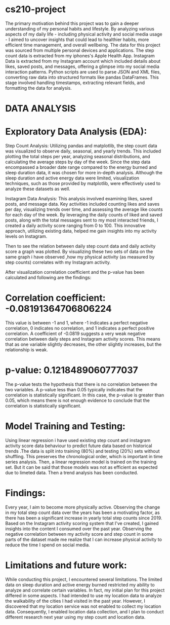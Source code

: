 # cs210-project

The primary motivation behind this project was to gain a deeper understanding of my personal habits and lifestyle. By analyzing various aspects of my daily life - including physical activity and social media usage - I aimed to uncover insights that could lead to healthier habits, more efficient time management, and overall wellbeing. The data for this project was sourced from multiple personal devices and applications. The step count data is extracted from my iphones's Apple Health App. Instagram Data is extracted from my Instagram account which included details about likes, saved posts, and messages, offering a glimpse into my social media interaction patterns.
Python scripts are used to parse JSON and XML files, converting raw data into structured formats like pandas DataFrames. This stage involved handling timestamps, extracting relevant fields, and formatting the data for analysis. 

# DATA ANALYSIS 
# Exploratory Data Analysis (EDA):
Step Count Analysis: Utilizing pandas and matplotlib, the step count data was visualized to observe daily, seasonal, and yearly trends. This included plotting the total steps per year, analyzing seasonal distributions, and calculating the average steps by day of the week. Since the step data encompassed a broader date range compared to the energy burned and sleep duration data, it was chosen for more in-depth analysis. Although the sleep duration and active energy data were limited, visualization techniques, such as those provided by matplotlib, were effectively used to analyze these datasets as well.

Instagram Data Analysis: This analysis involved examining likes, saved posts, and message data. Key activities included counting likes and saves per day, visualizing trends over time, and assessing the average like counts for each day of the week. By leveraging the daily counts of liked and saved posts, along with the total messages sent to my most interacted friends, I created a daily activity score ranging from 0 to 100. This innovative approach, utilizing existing data, helped me gain insights into my activity levels on Instagram.

Then to see the relation between daily step count data and daily activity score a graph was plotted. By visualizing these two sets of data on the same graph i have observed ,how my physical activity (as measured by step counts) correlates with my Instagram activity.

After visualization correlation coefficient and the p-value has been calculated and following are the findings: 
# Correlation coefficient: -0.08191364706806224
This value is between -1 and 1, where -1 indicates a perfect negative correlation, 0 indicates no correlation, and 1 indicates a perfect positive correlation.
A coefficient of -0.0819 suggests a very weak negative correlation between daily steps and Instagram activity scores. This means that as one variable slightly decreases, the other slightly increases, but the relationship is weak.

# p-value: 0.1218489060777037
The p-value tests the hypothesis that there is no correlation between the two variables. A p-value less than 0.05 typically indicates that the correlation is statistically significant.
In this case, the p-value is greater than 0.05, which means there is not enough evidence to conclude that the correlation is statistically significant.

# Model Training and Testing:
Using linear regression i have used existing step count and instagram activity score data behaviour to predict future data based on historical trends .The data is split into training (80%) and testing (20%) sets without shuffling. This preserves the chronological order, which is important in time series analysis. Then, a linear regression model is trained on the training set. But it can be said that those models was not as efficient as expected due to limeted data. 
Then a trend analysis has been conducted.


# Findings: 
Every year, I aim to become more physically active. Observing the change in my total step count data over the years has been a motivating factor, as there has been a significant increase in yearly total step counts since 2019. Based on the Instagram activity scoring system that I've created, I gained insights into the content I consumed over the past year. Observing the negative correlation between my activity score and step count in some parts of the dataset made me realize that I can increase physical activity to reduce the time I spend on social media.

# Limitations and future work:
While conducting this project, I encountered several limitations. The limited data on sleep duration and active energy burned restricted my ability to analyze and correlate certain variables. In fact, my initial plan for this project differed in some aspects. I had intended to use my location data to analyze the walkability of the cities I had visited in the past year. However, I discovered that my location service was not enabled to collect my location data. Consequently, I enabled location data collection, and I plan to conduct different research next year using my step count and location data.



